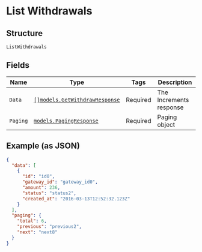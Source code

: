 
# List Withdrawals

## Structure

`ListWithdrawals`

## Fields

| Name | Type | Tags | Description |
|  --- | --- | --- | --- |
| `Data` | [`[]models.GetWithdrawResponse`](../../doc/models/get-withdraw-response.md) | Required | The Increments response |
| `Paging` | [`models.PagingResponse`](../../doc/models/paging-response.md) | Required | Paging object |

## Example (as JSON)

```json
{
  "data": [
    {
      "id": "id0",
      "gateway_id": "gateway_id0",
      "amount": 236,
      "status": "status2",
      "created_at": "2016-03-13T12:52:32.123Z"
    }
  ],
  "paging": {
    "total": 6,
    "previous": "previous2",
    "next": "next8"
  }
}
```

